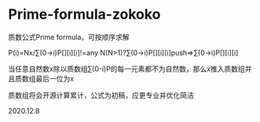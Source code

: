 # Prime-formula-zokoko
质数公式Prime formula，可按顺序求解


P(i)=Nx/∑(0->i)P[][i][i]!=any N(N>1)?∑(0->i)P[][i][i]push=>∑(0->i)P[][i][i]

当任意自然数x除以质数组∑(0-i)P的每一元素都不为自然数，那么x推入质数组并且质数组最后一位为x



质数组将会开源计算累计，公式为初稿，应更专业并优化简洁

2020.12.8 
